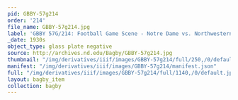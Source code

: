 ```yaml
---
pid: GBBY-57g214
order: '214'
file_name: GBBY-57g214.jpg
label: 'GBBY 57G/214: Football Game Scene - Notre Dame vs. Northwestern - c1930s'
_date: 1930s
object_type: glass plate negative
source: http://archives.nd.edu/Bagby/GBBY-57g214.jpg
thumbnail: "/img/derivatives/iiif/images/GBBY-57g214/full/250,/0/default.jpg"
manifest: "/img/derivatives/iiif/images/GBBY-57g214/manifest.json"
full: "/img/derivatives/iiif/images/GBBY-57g214/full/1140,/0/default.jpg"
layout: bagby_item
collection: bagby
---
```

